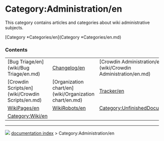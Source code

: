 # Category:Administration/en
This category contains articles and categories about wiki administrative subjects.

[Category   *Categories/en](Category   *Categories/en.md)

### Contents

|     |     |     |
| --- | --- | --- |
| [Bug Triage/en](wiki/Bug Triage/en.md) | [Changelog/en](wiki/Changelog/en.md) | [Crowdin Administration/en](wiki/Crowdin Administration/en.md) |
| [Crowdin Scripts/en](wiki/Crowdin Scripts/en.md) | [Organization chart/en](wiki/Organization chart/en.md) | [Tracker/en](wiki/Tracker/en.md) |
| [WikiPages/en](wiki/WikiPages/en.md) | [WikiRobots/en](wiki/WikiRobots/en.md) | [Category:UnfinishedDocu/en](wiki/Category_UnfinishedDocu/en.md) |
| [Category:Wiki/en](wiki/Category_Wiki/en.md) |



---
![](images/Right_arrow.png) [documentation index](../README.md) > Category:Administration/en
